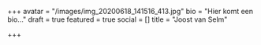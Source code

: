 +++
avatar = "/images/img_20200618_141516_413.jpg"
bio = "Hier komt een bio..."
draft = true
featured = true
social = []
title = "Joost van Selm"

+++

